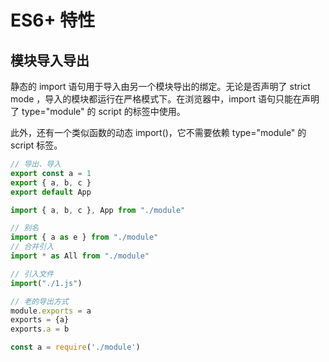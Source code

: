 # ES6+ 特性

## 模块导入导出

静态的 import 语句用于导入由另一个模块导出的绑定。无论是否声明了 strict mode ，导入的模块都运行在严格模式下。在浏览器中，import 语句只能在声明了 type="module" 的 script 的标签中使用。

此外，还有一个类似函数的动态 import()，它不需要依赖 type="module" 的 script 标签。

```js
// 导出、导入
export const a = 1
export { a, b, c }
export default App

import { a, b, c }, App from "./module"

// 别名
import { a as e } from "./module"
// 合并引入
import * as All from "./module"

// 引入文件
import("./1.js")

// 老的导出方式
module.exports = a
exports = {a}
exports.a = b

const a = require('./module')
```
